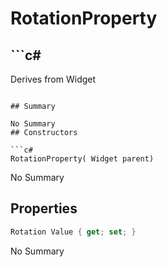 # RotationProperty

## ```c#
Derives from Widget
```

## Summary

No Summary
## Constructors

```c#
RotationProperty( Widget parent) 
```
No Summary
## Properties

```c#
Rotation Value { get; set; } 
```
No Summary
